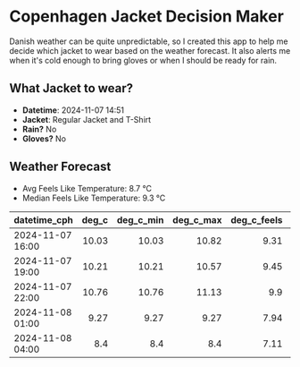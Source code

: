 
# Copenhagen Jacket Decision Maker

Danish weather can be quite unpredictable, so I created this app to help me decide which jacket to wear based on the weather forecast. 
It also alerts me when it's cold enough to bring gloves or when I should be ready for rain.

## What Jacket to wear?

- **Datetime**: 2024-11-07 14:51
- **Jacket**: Regular Jacket and T-Shirt
- **Rain?** No
- **Gloves?** No

## Weather Forecast
- Avg Feels Like Temperature: 8.7 °C
- Median Feels Like Temperature: 9.3 °C

| datetime_cph     |   deg_c |   deg_c_min |   deg_c_max |   deg_c_feels | weather   | wind   | rain   |
|:-----------------|--------:|------------:|------------:|--------------:|:----------|:-------|:-------|
| 2024-11-07 16:00 |   10.03 |       10.03 |       10.82 |          9.31 | Clouds    | Low    | None   |
| 2024-11-07 19:00 |   10.21 |       10.21 |       10.57 |          9.45 | Clouds    | Low    | None   |
| 2024-11-07 22:00 |   10.76 |       10.76 |       11.13 |          9.9  | Clouds    | Low    | None   |
| 2024-11-08 01:00 |    9.27 |        9.27 |        9.27 |          7.94 | Clouds    | Low    | None   |
| 2024-11-08 04:00 |    8.4  |        8.4  |        8.4  |          7.11 | Clear     | Low    | None   |
        